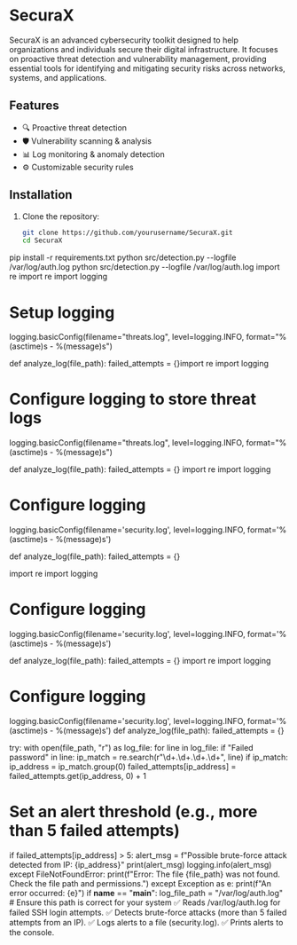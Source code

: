 # SecuraX

SecuraX is an advanced cybersecurity toolkit designed to help organizations and individuals secure their digital infrastructure. It focuses on proactive threat detection and vulnerability management, providing essential tools for identifying and mitigating security risks across networks, systems, and applications.

## Features
- 🔍 Proactive threat detection
- 🛡️ Vulnerability scanning & analysis
- 📊 Log monitoring & anomaly detection
- ⚙️ Customizable security rules

## Installation
1. Clone the repository:
   ```bash
   git clone https://github.com/yourusername/SecuraX.git
   cd SecuraX
pip install -r requirements.txt
python src/detection.py --logfile /var/log/auth.log
python src/detection.py --logfile /var/log/auth.log
import re
import re
import logging

# Setup logging
logging.basicConfig(filename="threats.log", level=logging.INFO, format="%(asctime)s - %(message)s")

def analyze_log(file_path):
    failed_attempts = {}import re
import logging

# Configure logging to store threat logs
logging.basicConfig(filename="threats.log",
                    level=logging.INFO,
                    format="%(asctime)s - %(message)s")

def analyze_log(file_path):
    failed_attempts = {}
import re
import logging

# Configure logging
logging.basicConfig(filename='security.log', level=logging.INFO, format='%(asctime)s - %(message)s')

def analyze_log(file_path):
    failed_attempts = {}

import re
import logging

# Configure logging
logging.basicConfig(filename='security.log', level=logging.INFO, format='%(asctime)s - %(message)s')

def analyze_log(file_path):
    failed_attempts = {}
import re
import logging

# Configure logging
logging.basicConfig(filename='security.log', level=logging.INFO, format='%(asctime)s - %(message)s')
def analyze_log(file_path):
    failed_attempts = {}

try:
with open(file_path, "r") as log_file:
for line in log_file:
if "Failed password" in line:
ip_match = re.search(r"\d+\.\d+\.\d+\.\d+", line)
if ip_match:
ip_address = ip_match.group(0)
failed_attempts[ip_address] = failed_attempts.get(ip_address, 0) + 1

# Set an alert threshold (e.g., more than 5 failed attempts)
if failed_attempts[ip_address] > 5:
alert_msg = f"Possible brute-force attack detected from IP: {ip_address}"
print(alert_msg)
logging.info(alert_msg)
except FileNotFoundError:
print(f"Error: The file {file_path} was not found. Check the file path and permissions.")
except Exception as e:
print(f"An error occurred: {e}")
if __name__ == "__main__":
log_file_path = "/var/log/auth.log"  # Ensure this path is correct for your system
✅ Reads /var/log/auth.log for failed SSH login attempts.
✅ Detects brute-force attacks (more than 5 failed attempts from an IP).
✅ Logs alerts to a file (security.log).
✅ Prints alerts to the console.
